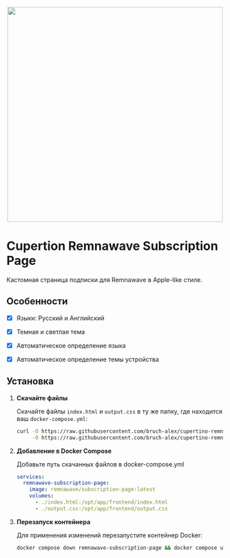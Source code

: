 <p align="center">
     <img src="/assets/page.jpg" height="500">
</p>

# Cupertion Remnawave Subscription Page

Кастомная страница подписки для Remnawave в Apple-like стиле.

## Особенности

- [x] Языки: Русский и Английский
- [x] Темная и светлая тема
- [x] Автоматическое определение языка
- [x] Автоматическое определение темы устройства


## Установка

1. **Скачайте файлы**

   Скачайте файлы `index.html` и `output.css` в ту же папку, где находится ваш `docker-compose.yml`:

     ```bash
     curl -O https://raw.githubusercontent.com/bruch-alex/cupertino-remnawave-subscription-page/refs/heads/main/index.html \
          -O https://raw.githubusercontent.com/bruch-alex/cupertino-remnawave-subscription-page/refs/heads/main/output.css
     ```

2. **Добавление в Docker Compose**

     Добавьте путь скачанных файлов в docker-compose.yml

     ```yaml
     services:
       remnawave-subscription-page:
         image: remnawave/subscription-page:latest
         volumes:
           - ./index.html:/opt/app/frontend/index.html
           - ./output.css:/opt/app/frontend/output.css
     ```

3. **Перезапуск контейнера**

     Для применения изменений перезапустите контейнер Docker:

     ```bash
     docker compose down remnawave-subscription-page && docker compose up -d remnawave-subscription-page
     ```
